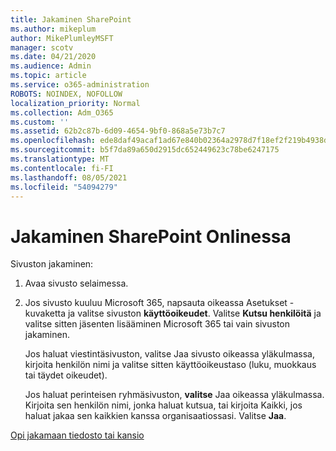 ```yaml
---
title: Jakaminen SharePoint
ms.author: mikeplum
author: MikePlumleyMSFT
manager: scotv
ms.date: 04/21/2020
ms.audience: Admin
ms.topic: article
ms.service: o365-administration
ROBOTS: NOINDEX, NOFOLLOW
localization_priority: Normal
ms.collection: Adm_O365
ms.custom: ''
ms.assetid: 62b2c87b-6d09-4654-9bf0-868a5e73b7c7
ms.openlocfilehash: ede8daf49acaf1ad67e840b02364a2978d7f18ef2f219b4938dd14d0ca7e231c
ms.sourcegitcommit: b5f7da89a650d2915dc652449623c78be6247175
ms.translationtype: MT
ms.contentlocale: fi-FI
ms.lasthandoff: 08/05/2021
ms.locfileid: "54094279"
---
```

# <a name="how-to-share-in-sharepoint-online"></a>Jakaminen SharePoint Onlinessa

Sivuston jakaminen:
  
1. Avaa sivusto selaimessa.
    
2. Jos sivusto kuuluu Microsoft 365, napsauta oikeassa Asetukset -kuvaketta ja valitse sivuston **käyttöoikeudet**. Valitse **Kutsu henkilöitä** ja valitse sitten jäsenten lisääminen Microsoft 365 tai vain sivuston jakaminen. 
    
    Jos haluat viestintäsivuston, valitse Jaa sivusto oikeassa yläkulmassa, kirjoita henkilön nimi ja valitse sitten käyttöoikeustaso (luku, muokkaus tai täydet oikeudet).  
    
    Jos haluat perinteisen ryhmäsivuston, **valitse** Jaa oikeassa yläkulmassa. Kirjoita sen henkilön nimi, jonka haluat kutsua, tai kirjoita Kaikki, jos haluat jakaa sen kaikkien kanssa organisaatiossasi. Valitse **Jaa**.
    
[Opi jakamaan tiedosto tai kansio](https://go.microsoft.com/fwlink/?linkid=511430)
  

